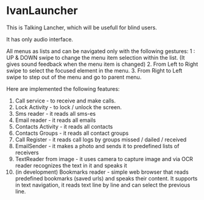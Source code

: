 # IvanLauncher

This is Talking Lancher, 
which will be usefull for blind users. 

It has only audio interface. 

All menus as lists and can be navigated only with the following gestures:
1 : UP & DOWN swipe to change the menu item selection within the list. (It gives sound feedback when the menu item is changed)
2. From Left to Right swipe to select the focused element in the menu.
3. From Right to Left swipe to step out of the menu and go to parent menu. 


Here are implemented the following features:
1. Call service - to receive and make calls.
2. Lock Activity - to lock / unlock the screen.
3. Sms reader - it reads all sms-es
4. Email reader - it reads all emails
5. Contacts Activity - it reads all contacts
6. Contacts Groups - it reads all contact groups
7. Call Register - it reads call logs by groups missed / dailed / received
8. EmailSender - it makes a photo and sends it to predefined lists of receivers
9. TextReader from image - it uses camera to capture image and via OCR reader recognizes the text in it and speaks it
10. (in development) Bookmarks reader - simple web browser that reads predefined bookmarks (saved urls) and speaks their content. 
It supports in text navigation, it reads text line by line and can select the previous line.
